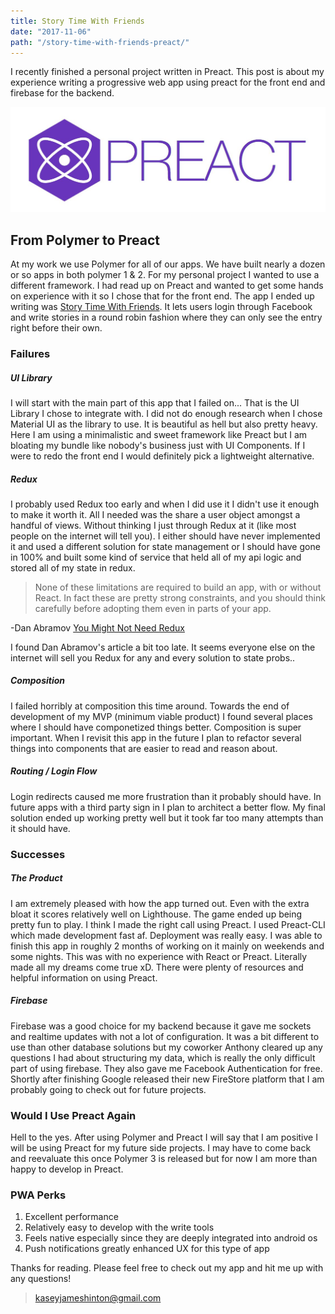 ```yaml
---
title: Story Time With Friends
date: "2017-11-06"
path: "/story-time-with-friends-preact/"
---
```


I recently finished a personal project written in Preact. This post is about my experience writing
a progressive web app using preact for the front end and firebase for the backend.

![preact](./preact.jpg)

## From Polymer to Preact

At my work we use Polymer for all of our apps. We have built nearly a dozen or so apps in both polymer 1 & 2. For my personal project I wanted to use a different framework. I had read up on Preact and wanted to
get some hands on experience with it so I chose that for the front end. The app I ended up writing was 
[Story Time With Friends](https://www.storytimewithfriends.com). It lets users login through Facebook and write stories in a round robin fashion where they can only see the entry right before their own.

### Failures

##### UI Library
I will start with the main part of this app that I failed on... That is the UI Library I chose to integrate with. I did not do enough research when I chose Material UI as the library to use. It is beautiful as hell but also pretty heavy. Here I am using a minimalistic and sweet framework like Preact but I am bloating my bundle like nobody's business just with UI Components. If I were to redo the front end I would definitely pick a lightweight alternative.

##### Redux
I probably used Redux too early and when I did use it I didn't use it enough to make it worth it. All I needed was the share a user object amongst a handful of views. Without thinking I just through Redux at it (like most people on the internet will tell you). I either should have never implemented it and used a different solution for state management or I should have gone in 100% and built some kind of service that held all of my api logic and stored all of my state in redux.

>None of these limitations are required to build an app, with or without React. In fact these are pretty strong constraints, and you should think carefully before adopting them even in parts of your app.
>
 -Dan Abramov [You Might Not Need Redux](https://medium.com/@dan_abramov/you-might-not-need-redux-be46360cf367)

I found Dan Abramov's article a bit too late. It seems everyone else on the internet will sell you Redux for any and every solution to state probs..

##### Composition
I failed horribly at composition this time around. Towards the end of development of my MVP (minimum viable product) I found several places where I should have componetized things better. Composition is super important. When I revisit this app in the future I plan to refactor several things into components that are easier to read and reason about.

##### Routing / Login Flow
Login redirects caused me more frustration than it probably should have. In future apps with a third party sign in I plan to architect a better flow. My final solution ended up working pretty well but it took far too many attempts than it should have. 

### Successes

##### The Product
I am extremely pleased with how the app turned out. Even with the extra bloat it scores relatively well on
Lighthouse. The game ended up being pretty fun to play. I think I made the right call using Preact. I
used Preact-CLI which made development fast af. Deployment was really easy. I was able to finish this app
in roughly 2 months of working on it mainly on weekends and some nights. This was with no experience with React or Preact. Literally made all my dreams come true xD. There were plenty of resources and helpful information on using Preact.

##### Firebase
 Firebase was a good choice for my backend because it gave me sockets and realtime updates with not a lot of configuration. It was a bit different to use than other database solutions but my coworker Anthony cleared up any questions I had about structuring my data, which is really the only difficult part of using firebase. They also gave me Facebook Authentication for free. Shortly after finishing Google released their new FireStore platform that I am probably going to check out for future projects.

### Would I Use Preact Again
Hell to the yes. After using Polymer and Preact I will say that I am positive I will be using Preact for my future side projects. I may have to come back and reevaluate this once Polymer 3 is released but for now I am more than happy to develop in Preact.

### PWA Perks

1.  Excellent performance
2.  Relatively easy to develop with the write tools
3.  Feels native especially since they are deeply integrated into android os
4.  Push notifications greatly enhanced UX for this type of app

Thanks for reading.
Please feel free to check out my app and hit me up with any questions!

> kaseyjameshinton@gmail.com
